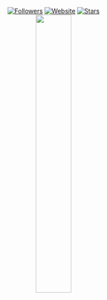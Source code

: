 <p align=center>  
  <a href="https://github.com/reIating?tab=followers"><img alt="Followers" src="https://img.shields.io/github/followers/initialised?style=for-the-badge&logoColor=ffffff&labelColor=000000&color=000000"></a>
 <a href="https://hacker.love"><img alt="Website" src="https://img.shields.io/website?up_message=hacker.love%20is%20up&up_color=000000&down_message=hacker.love%20is%20down&down_color=FF0000&url=https%3A%2F%2Fhacker.love&style=for-the-badge&labelColor=000000"></a>
  <a href="https://github.com/initialised?tab=stars"><img alt="Stars" src="https://img.shields.io/github/stars/initialised?style=for-the-badge&logoColor=ffffff&labelColor=000000&color=000000"></a>
 <br>  
  <a href="https://t.me/dipIomas"><img src="https://api.status.gg/telegram/5855516877?width=300&theme%5Bbackground%5D%5Bprimary%5D=000000&theme%5Bbackground%5D%5Bsecondary%5D=000000&theme%5Btext%5D%5Bprimary%5D=ffffff&theme%5Btext%5D%5Bsecondary%5D=ffffff&theme%5Bseparator%5D=ffffff&theme%5Blogo%5D=000000&border%5Bcolor%5D=6b6b6b00" width=40%></a>
</p>
<!-- https://files.catbox.moe/4598g8.webp -->
